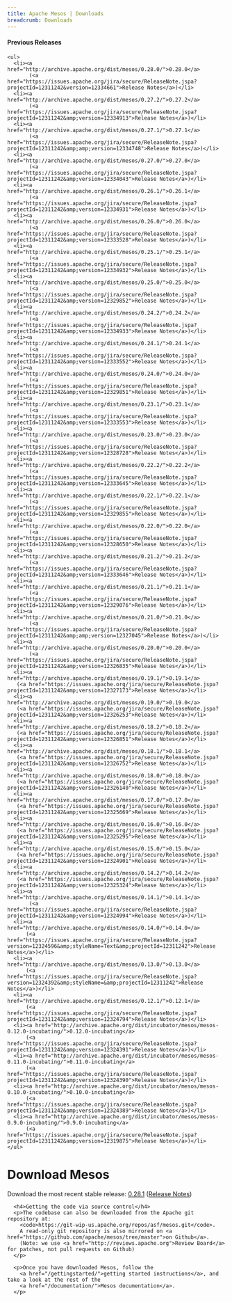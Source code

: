```yaml
---
title: Apache Mesos | Downloads
breadcrumb: Downloads
---
```


<div class="row-fluid">
  <div class="col-md-4">
    <h4>Previous Releases</h4>

    <ul>
      <li><a href="http://archive.apache.org/dist/mesos/0.28.0/">0.28.0</a>
           (<a href="https://issues.apache.org/jira/secure/ReleaseNote.jspa?projectId=12311242&version=12334661">Release Notes</a>)</li>
      <li><a href="http://archive.apache.org/dist/mesos/0.27.2/">0.27.2</a>
           (<a href="https://issues.apache.org/jira/secure/ReleaseNote.jspa?projectId=12311242&amp;version=12334913">Release Notes</a>)</li>
      <li><a href="http://archive.apache.org/dist/mesos/0.27.1/">0.27.1</a>
           (<a href="https://issues.apache.org/jira/secure/ReleaseNote.jspa?projectId=12311242&amp;amp;version=12334748">Release Notes</a>)</li>
      <li><a href="http://archive.apache.org/dist/mesos/0.27.0/">0.27.0</a>
           (<a href="https://issues.apache.org/jira/secure/ReleaseNote.jspa?projectId=12311242&amp;version=12334043">Release Notes</a>)</li>
      <li><a href="http://archive.apache.org/dist/mesos/0.26.1/">0.26.1</a>
           (<a href="https://issues.apache.org/jira/secure/ReleaseNote.jspa?projectId=12311242&amp;version=12334931">Release Notes</a>)</li>
      <li><a href="http://archive.apache.org/dist/mesos/0.26.0/">0.26.0</a>
           (<a href="https://issues.apache.org/jira/secure/ReleaseNote.jspa?projectId=12311242&amp;version=12333528">Release Notes</a>)</li>
      <li><a href="http://archive.apache.org/dist/mesos/0.25.1/">0.25.1</a>
           (<a href="https://issues.apache.org/jira/secure/ReleaseNote.jspa?projectId=12311242&amp;version=12334932">Release Notes</a>)</li>
      <li><a href="http://archive.apache.org/dist/mesos/0.25.0/">0.25.0</a>
           (<a href="https://issues.apache.org/jira/secure/ReleaseNote.jspa?projectId=12311242&amp;version=12329852">Release Notes</a>)</li>
      <li><a href="http://archive.apache.org/dist/mesos/0.24.2/">0.24.2</a>
           (<a href="https://issues.apache.org/jira/secure/ReleaseNote.jspa?projectId=12311242&amp;version=12334933">Release Notes</a>)</li>
      <li><a href="http://archive.apache.org/dist/mesos/0.24.1/">0.24.1</a>
           (<a href="https://issues.apache.org/jira/secure/ReleaseNote.jspa?projectId=12311242&amp;version=12333552">Release Notes</a>)</li>
      <li><a href="http://archive.apache.org/dist/mesos/0.24.0/">0.24.0</a>
           (<a href="https://issues.apache.org/jira/secure/ReleaseNote.jspa?projectId=12311242&amp;version=12329851">Release Notes</a>)</li>
      <li><a href="http://archive.apache.org/dist/mesos/0.23.1/">0.23.1</a>
           (<a href="https://issues.apache.org/jira/secure/ReleaseNote.jspa?projectId=12311242&amp;version=12333553">Release Notes</a>)</li>
      <li><a href="http://archive.apache.org/dist/mesos/0.23.0/">0.23.0</a>
           (<a href="https://issues.apache.org/jira/secure/ReleaseNote.jspa?projectId=12311242&amp;version=12328728">Release Notes</a>)</li>
      <li><a href="http://archive.apache.org/dist/mesos/0.22.2/">0.22.2</a>
           (<a href="https://issues.apache.org/jira/secure/ReleaseNote.jspa?projectId=12311242&amp;version=12333645">Release Notes</a>)</li>
      <li><a href="http://archive.apache.org/dist/mesos/0.22.1/">0.22.1</a>
           (<a href="https://issues.apache.org/jira/secure/ReleaseNote.jspa?projectId=12311242&amp;version=12329855">Release Notes</a>)</li>
      <li><a href="http://archive.apache.org/dist/mesos/0.22.0/">0.22.0</a>
           (<a href="https://issues.apache.org/jira/secure/ReleaseNote.jspa?projectId=12311242&amp;version=12328650">Release Notes</a>)</li>
      <li><a href="http://archive.apache.org/dist/mesos/0.21.2/">0.21.2</a>
           (<a href="https://issues.apache.org/jira/secure/ReleaseNote.jspa?projectId=12311242&amp;version=12333646">Release Notes</a>)</li>
      <li><a href="http://archive.apache.org/dist/mesos/0.21.1/">0.21.1</a>
           (<a href="https://issues.apache.org/jira/secure/ReleaseNote.jspa?projectId=12311242&amp;version=12329076">Release Notes</a>)</li>
      <li><a href="http://archive.apache.org/dist/mesos/0.21.0/">0.21.0</a>
           (<a href="https://issues.apache.org/jira/secure/ReleaseNote.jspa?projectId=12311242&amp;amp;version=12327045">Release Notes</a>)</li>
      <li><a href="http://archive.apache.org/dist/mesos/0.20.0/">0.20.0</a>
           (<a href="https://issues.apache.org/jira/secure/ReleaseNote.jspa?projectId=12311242&amp;version=12326835">Release Notes</a>)</li>
      <li><a href="http://archive.apache.org/dist/mesos/0.19.1/">0.19.1</a>
	   (<a href="https://issues.apache.org/jira/secure/ReleaseNote.jspa?projectId=12311242&amp;version=12327173">Release Notes</a>)</li>
      <li><a href="http://archive.apache.org/dist/mesos/0.19.0/">0.19.0</a>
	   (<a href="https://issues.apache.org/jira/secure/ReleaseNote.jspa?projectId=12311242&amp;version=12326253">Release Notes</a>)</li>
      <li><a href="http://archive.apache.org/dist/mesos/0.18.2/">0.18.2</a>
	   (<a href="https://issues.apache.org/jira/secure/ReleaseNote.jspa?projectId=12311242&amp;version=12326851">Release Notes</a>)</li>
      <li><a href="http://archive.apache.org/dist/mesos/0.18.1/">0.18.1</a>
	   (<a href="https://issues.apache.org/jira/secure/ReleaseNote.jspa?projectId=12311242&amp;version=12326752">Release Notes</a>)</li>
      <li><a href="http://archive.apache.org/dist/mesos/0.18.0/">0.18.0</a>
	   (<a href="https://issues.apache.org/jira/secure/ReleaseNote.jspa?projectId=12311242&amp;version=12326140">Release Notes</a>)</li>
      <li><a href="http://archive.apache.org/dist/mesos/0.17.0/">0.17.0</a>
	   (<a href="https://issues.apache.org/jira/secure/ReleaseNote.jspa?projectId=12311242&amp;version=12325669">Release Notes</a>)</li>
      <li><a href="http://archive.apache.org/dist/mesos/0.16.0/">0.16.0</a>
	   (<a href="https://issues.apache.org/jira/secure/ReleaseNote.jspa?projectId=12311242&amp;version=12325295">Release Notes</a>)</li>
      <li><a href="http://archive.apache.org/dist/mesos/0.15.0/">0.15.0</a>
	   (<a href="https://issues.apache.org/jira/secure/ReleaseNote.jspa?projectId=12311242&amp;version=12324901">Release Notes</a>)</li>
      <li><a href="http://archive.apache.org/dist/mesos/0.14.2/">0.14.2</a>
	   (<a href="https://issues.apache.org/jira/secure/ReleaseNote.jspa?projectId=12311242&amp;version=12325324">Release Notes</a>)</li>
      <li><a href="http://archive.apache.org/dist/mesos/0.14.1/">0.14.1</a>
           (<a href="https://issues.apache.org/jira/secure/ReleaseNote.jspa?projectId=12311242&amp;version=12324994">Release Notes</a>)</li>
      <li><a href="http://archive.apache.org/dist/mesos/0.14.0/">0.14.0</a>
          (<a href="https://issues.apache.org/jira/secure/ReleaseNote.jspa?version=12324596&amp;styleName=Text&amp;projectId=12311242">Release Notes</a>)</li>
      <li><a href="http://archive.apache.org/dist/mesos/0.13.0/">0.13.0</a>
          (<a href="https://issues.apache.org/jira/secure/ReleaseNote.jspa?version=12324392&amp;styleName=&amp;projectId=12311242">Release Notes</a>)</li>
      <li><a href="http://archive.apache.org/dist/mesos/0.12.1/">0.12.1</a>
          (<a href="https://issues.apache.org/jira/secure/ReleaseNote.jspa?projectId=12311242&amp;version=12324794">Release Notes</a>)</li>
      <li><a href="http://archive.apache.org/dist/incubator/mesos/mesos-0.12.0-incubating/">0.12.0-incubating</a>
          (<a href="https://issues.apache.org/jira/secure/ReleaseNote.jspa?projectId=12311242&amp;version=12324391">Release Notes</a>)</li>
      <li><a href="http://archive.apache.org/dist/incubator/mesos/mesos-0.11.0-incubating/">0.11.0-incubating</a>
          (<a href="https://issues.apache.org/jira/secure/ReleaseNote.jspa?projectId=12311242&amp;version=12324390">Release Notes</a>)</li>
      <li><a href="http://archive.apache.org/dist/incubator/mesos/mesos-0.10.0-incubating/">0.10.0-incubating</a>
          (<a href="https://issues.apache.org/jira/secure/ReleaseNote.jspa?projectId=12311242&amp;version=12324389">Release Notes</a>)</li>
      <li><a href="http://archive.apache.org/dist/incubator/mesos/mesos-0.9.0-incubating/">0.9.0-incubating</a>
          (<a href="https://issues.apache.org/jira/secure/ReleaseNote.jspa?projectId=12311242&amp;version=12319875">Release Notes</a>)</li>
    </ul>
  </div>

  <div class="col-md-8">
    <h1>Download Mesos</h1>
      <p>Download the most recent stable release:
	      <a href="http://www.apache.org/dyn/closer.cgi/mesos/0.28.1/mesos-0.28.1.tar.gz">0.28.1</a>
        (<a href="https://issues.apache.org/jira/secure/ReleaseNote.jspa?projectId=12311242&amp;version=12335359">Release Notes</a>)
      </p>

      <h4>Getting the code via source control</h4>
      <p>The codebase can also be downloaded from the Apache git repository at:
        <code>https://git-wip-us.apache.org/repos/asf/mesos.git</code>.
        A read-only git repository is also mirrored on <a href="https://github.com/apache/mesos/tree/master">on Github</a>.
        (Note: we use <a href="http://reviews.apache.org">Review Board</a> for patches, not pull requests on Github)
      </p>

      <p>Once you have downloaded Mesos, follow the
        <a href="/gettingstarted/">getting started instructions</a>, and take a look at the rest of the
        <a href="/documentation/">Mesos documentation</a>.
      </p>
  </div>
</div>
